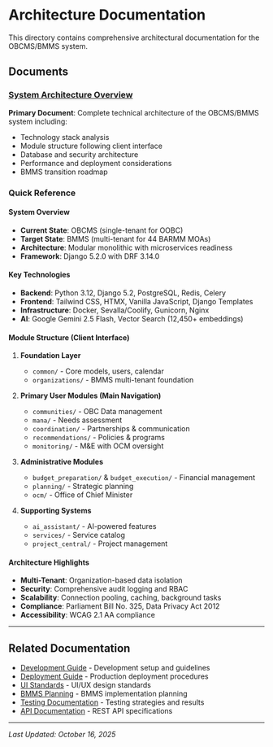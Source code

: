 # Architecture Documentation

This directory contains comprehensive architectural documentation for the OBCMS/BMMS system.

## Documents

### [System Architecture Overview](./SYSTEM_ARCHITECTURE_OVERVIEW.md)
**Primary Document**: Complete technical architecture of the OBCMS/BMMS system including:
- Technology stack analysis
- Module structure following client interface
- Database and security architecture
- Performance and deployment considerations
- BMMS transition roadmap

### Quick Reference

#### System Overview
- **Current State**: OBCMS (single-tenant for OOBC)
- **Target State**: BMMS (multi-tenant for 44 BARMM MOAs)
- **Architecture**: Modular monolithic with microservices readiness
- **Framework**: Django 5.2.0 with DRF 3.14.0

#### Key Technologies
- **Backend**: Python 3.12, Django 5.2, PostgreSQL, Redis, Celery
- **Frontend**: Tailwind CSS, HTMX, Vanilla JavaScript, Django Templates
- **Infrastructure**: Docker, Sevalla/Coolify, Gunicorn, Nginx
- **AI**: Google Gemini 2.5 Flash, Vector Search (12,450+ embeddings)

#### Module Structure (Client Interface)
1. **Foundation Layer**
   - `common/` - Core models, users, calendar
   - `organizations/` - BMMS multi-tenant foundation

2. **Primary User Modules (Main Navigation)**
   - `communities/` - OBC Data management
   - `mana/` - Needs assessment
   - `coordination/` - Partnerships & communication
   - `recommendations/` - Policies & programs
   - `monitoring/` - M&E with OCM oversight

3. **Administrative Modules**
   - `budget_preparation/` & `budget_execution/` - Financial management
   - `planning/` - Strategic planning
   - `ocm/` - Office of Chief Minister

4. **Supporting Systems**
   - `ai_assistant/` - AI-powered features
   - `services/` - Service catalog
   - `project_central/` - Project management

#### Architecture Highlights
- **Multi-Tenant**: Organization-based data isolation
- **Security**: Comprehensive audit logging and RBAC
- **Scalability**: Connection pooling, caching, background tasks
- **Compliance**: Parliament Bill No. 325, Data Privacy Act 2012
- **Accessibility**: WCAG 2.1 AA compliance

---

## Related Documentation

- [Development Guide](../development/README.md) - Development setup and guidelines
- [Deployment Guide](../deployment/) - Production deployment procedures
- [UI Standards](../ui/OBCMS_UI_STANDARDS_MASTER.md) - UI/UX design standards
- [BMMS Planning](../plans/bmms/README.md) - BMMS implementation planning
- [Testing Documentation](../testing/) - Testing strategies and results
- [API Documentation](../api/) - REST API specifications

---

*Last Updated: October 16, 2025*